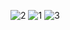 ![2](https://github.com/user-attachments/assets/86555f41-4376-4caa-b340-f33b1f69ce8e)
![1](https://github.com/user-attachments/assets/18490763-741b-43cf-ae39-21dfee88b02b)
![3](https://github.com/user-attachments/assets/cd9a6083-8b58-481b-870a-f019e097517e)
